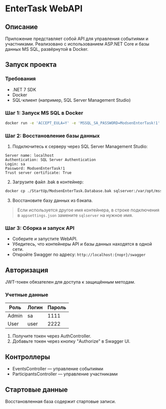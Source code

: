 # EnterTask WebAPI

## Описание

Приложение представляет собой API для управления событиями и участниками. Реализовано с использованием ASP.NET Core и базы данных MS SQL, развёрнутой в Docker.

## Запуск проекта

### Требования

- .NET 7 SDK
- Docker
- SQL-клиент (например, SQL Server Management Studio)

### Шаг 1: Запуск MS SQL в Docker

```bash
docker run -e 'ACCEPT_EULA=Y' -e 'MSSQL_SA_PASSWORD=ModsenEnterTask!1' -p 1433:1433 -d --name sqlserver mcr.microsoft.com/mssql/server:2022-latest
```

### Шаг 2: Восстановление базы данных

1. Подключитесь к серверу через SQL Server Management Studio:

```
Server name: localhost  
Authentication: SQL Server Authentication  
Login: sa  
Password: ModsenEnterTask!1  
Trust server certificate: True
```

2. Загрузите файл .bak в контейнер:

```bash
docker cp ./StartUp/ModsenEnterTask.Database.bak sqlserver:/var/opt/mssql/data
```

3. Восстановите базу данных из бэкапа.

> Если используется другое имя контейнера, в строке подключения в `appsettings.json` замените `sqlserver` на нужное имя.

### Шаг 3: Сборка и запуск API

- Соберите и запустите WebAPI.
- Убедитесь, что контейнеры API и базы данных находятся в одной сети.
- Откройте Swagger по адресу: `http://localhost:{порт}/swagger`

## Авторизация

JWT-токен обязателен для доступа к защищённым методам.

### Учетные данные

| Роль  | Логин | Пароль |
|-------|-------|--------|
| Admin | sa    | 1111   |
| User  | user  | 2222   |

1. Получите токен через AuthController.
2. Добавьте токен через кнопку "Authorize" в Swagger UI.

## Контроллеры

- EventsController — управление событиями
- ParticipantsController — управление участниками

## Стартовые данные

Восстановленная база содержит стартовые записи.